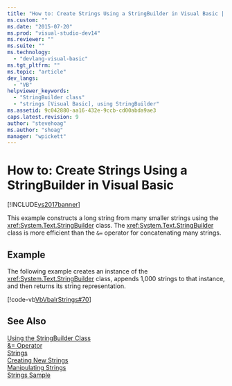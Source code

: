 ```yaml
---
title: "How to: Create Strings Using a StringBuilder in Visual Basic | Microsoft Docs"
ms.custom: ""
ms.date: "2015-07-20"
ms.prod: "visual-studio-dev14"
ms.reviewer: ""
ms.suite: ""
ms.technology: 
  - "devlang-visual-basic"
ms.tgt_pltfrm: ""
ms.topic: "article"
dev_langs: 
  - "VB"
helpviewer_keywords: 
  - "StringBuilder class"
  - "strings [Visual Basic], using StringBuilder"
ms.assetid: 9c042880-aa16-432e-9ccb-cd00abda9ae3
caps.latest.revision: 9
author: "stevehoag"
ms.author: "shoag"
manager: "wpickett"
---
```

# How to: Create Strings Using a StringBuilder in Visual Basic
[!INCLUDE[vs2017banner](../../../../includes/vs2017banner.md)]

This example constructs a long string from many smaller strings using the <xref:System.Text.StringBuilder> class. The <xref:System.Text.StringBuilder> class is more efficient than the `&=` operator for concatenating many strings.  
  
## Example  
 The following example creates an instance of the <xref:System.Text.StringBuilder> class, appends 1,000 strings to that instance, and then returns its string representation.  
  
 [!code-vb[VbVbalrStrings#70](../../../../samples/snippets/visualbasic/VS_Snippets_VBCSharp/VbVbalrStrings/VB/Class2.vb#70)]  
  
## See Also  
 [Using the StringBuilder Class](../Topic/Using%20the%20StringBuilder%20Class%20in%20the%20.NET%20Framework.md)   
 [&= Operator](../../../../visual-basic/language-reference/operators/and-assignment-operator.md)   
 [Strings](../../../../visual-basic/programming-guide/language-features/strings/index.md)   
 [Creating New Strings](../Topic/Creating%20New%20Strings%20in%20the%20.NET%20Framework.md)   
 [Manipulating Strings](../Topic/Manipulating%20Strings%20in%20the%20.NET%20Framework.md)   
 [Strings Sample](http://msdn.microsoft.com/en-us/be9e82a3-dc95-4aaa-9396-61b66e467e02)